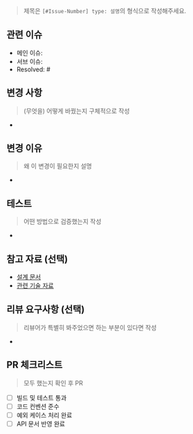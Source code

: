 > 제목은 `[#Issue-Number] type: 설명`의 형식으로 작성해주세요.

## 관련 이슈
- 메인 이슈:
- 서브 이슈:
- Resolved: #

## 변경 사항
> (무엇을) 어떻게 바꿨는지 구체적으로 작성
-

## 변경 이유
> 왜 이 변경이 필요한지 설명
-

## 테스트
> 어떤 방법으로 검증했는지 작성
-

## 참고 자료 (선택)
- [설계 문서]()
- [관련 기술 자료]()

## 리뷰 요구사항 (선택)
> 리뷰어가 특별히 봐주었으면 하는 부분이 있다면 작성
-

## PR 체크리스트 
> 모두 했는지 확인 후 PR
- [ ] 빌드 및 테스트 통과
- [ ] 코드 컨벤션 준수
- [ ] 예외 케이스 처리 완료
- [ ] API 문서 반영 완료